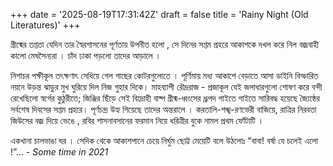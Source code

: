 +++
date = '2025-08-19T17:31:42Z'
draft = false
title = 'Rainy Night (Old Literatures)'
+++

গ্রীষ্মের তপ্ততা যেদিন তার স্বৈরশাসনের পূর্ণতায় উপনীত হলো , সে দিনের সপ্তম প্রহরে আকাশকে দখল করে নিল বজ্রবাহী কালো মেঘসৈন্যরা  । চাঁদ ঢাকা পড়লো তাদের আড়ালে ।

নিশাচর পক্ষীকূল তৎক্ষণাৎ সেধিয়ে গেল গাছের কোটরগুলোতে । পূর্ণিমায় মধ্য আকাশে বেড়াতে আসা ডাইনি বিস্ফারিত নয়নে উড়ন্ত ঝাড়ুর মুখ ঘুরিয়ে দিল নিজ গুহার দিকে।
মাহব্যাপী রৌদ্ররাজ - প্রজাকূল যেই জলাধারগুলো শোষণ করে বন্দী রেখেছিলো স্বর্গের কুঠুরীতে; জিঞ্জির ছিঁড়ে সেই বিদ্রোহী বাষ্প গ্রীষ্ম-ধ্বংসের ধ্রূপদ গাইতে গাইতে সারিবদ্ধ হয়েছে জ্যৈষ্ঠের সর্বশেষ দিবসের সপ্তম প্রহরে। পূর্ণচন্দ্র উহ্য গিয়েছে তাদের অন্তরালে ।
করতালি-শঙ্খ-রণভেরী বাজিয়ে, রাত্রির নিরবতা জিউসের বজ্র দিয়ে ভেঙে , রবির শাসনাবসানের ফরমান নিয়ে ধরিত্রীর বুকে নামল প্রথম ফোঁটাটি ।

একখানা চালভাঙা ঘর । সেদিক থেকে আকাশপানে চেয়ে নির্ঘুম ছোট্ট মেয়েটি বলে উঠলোঃ “বাবা! বর্ষা যে চলেই এলো !”…
    - *Some time in 2021*